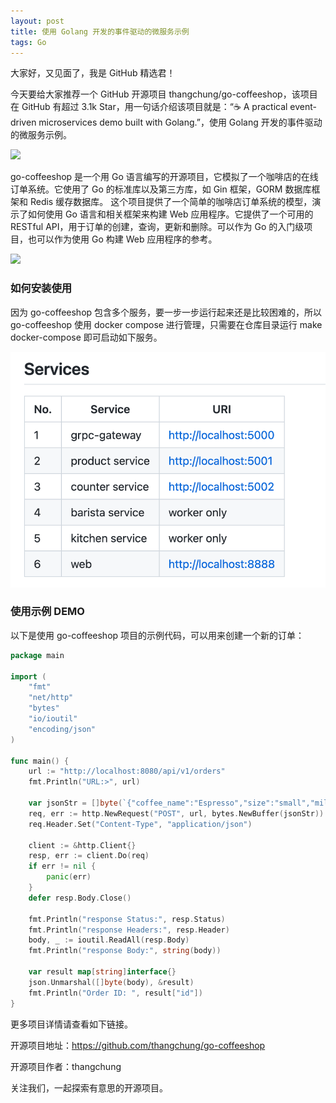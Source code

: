 ```yaml
---
layout: post
title: 使用 Golang 开发的事件驱动的微服务示例
tags: Go
---
```


大家好，又见面了，我是 GitHub 精选君！

今天要给大家推荐一个 GitHub 开源项目 thangchung/go-coffeeshop，该项目在 GitHub 有超过 3.1k Star，用一句话介绍该项目就是：“☕ A practical event-driven microservices demo built with Golang.”，使用 Golang 开发的事件驱动的微服务示例。

![](https://github.com/thangchung/go-coffeeshop/raw/main/docs/home_screen.png)

go-coffeeshop 是一个用 Go 语言编写的开源项目，它模拟了一个咖啡店的在线订单系统。它使用了 Go 的标准库以及第三方库，如 Gin 框架，GORM 数据库框架和 Redis 缓存数据库。 这个项目提供了一个简单的咖啡店订单系统的模型，演示了如何使用 Go 语言和相关框架来构建 Web 应用程序。它提供了一个可用的 RESTful API，用于订单的创建，查询，更新和删除。可以作为 Go 的入门级项目，也可以作为使用 Go 构建 Web 应用程序的参考。

![](https://github.com/thangchung/go-coffeeshop/raw/main/docs/coffeeshop.svg)

### 如何安装使用

因为 go-coffeeshop 包含多个服务，要一步一步运行起来还是比较困难的，所以 go-coffeeshop 使用 docker compose 进行管理，只需要在仓库目录运行 make docker-compose 即可启动如下服务。

![](https://raw.githubusercontent.com/ZhuPeng/pic/master/images/compress_image-20230305191904315.png)


### 使用示例 DEMO

以下是使用 go-coffeeshop 项目的示例代码，可以用来创建一个新的订单：
```go
package main

import (
    "fmt"
    "net/http"
    "bytes"
    "io/ioutil"
    "encoding/json"
)

func main() {
    url := "http://localhost:8080/api/v1/orders"
    fmt.Println("URL:>", url)

    var jsonStr = []byte(`{"coffee_name":"Espresso","size":"small","milk_type":"whole","quantity":1}`)
    req, err := http.NewRequest("POST", url, bytes.NewBuffer(jsonStr))
    req.Header.Set("Content-Type", "application/json")

    client := &http.Client{}
    resp, err := client.Do(req)
    if err != nil {
        panic(err)
    }
    defer resp.Body.Close()

    fmt.Println("response Status:", resp.Status)
    fmt.Println("response Headers:", resp.Header)
    body, _ := ioutil.ReadAll(resp.Body)
    fmt.Println("response Body:", string(body))

    var result map[string]interface{}
    json.Unmarshal([]byte(body), &result)
    fmt.Println("Order ID: ", result["id"])
}
```


更多项目详情请查看如下链接。

开源项目地址：https://github.com/thangchung/go-coffeeshop 

开源项目作者：thangchung



关注我们，一起探索有意思的开源项目。
